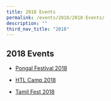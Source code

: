 ```yaml
---
title: 2018 Events
permalink: /events/2018/2018-Events/
description: ""
third_nav_title: "2018"
---
```

## 2018 Events

*   [Pongal Festival 2018](/events/2018/2018-Events/Pongal-Festival)

*   [HTL Camp 2018](/events/2018/2018-Events/HTL-Camp)

*   [Tamil Fest 2018](https://uptlc.moe.edu.sg/events/events-2018/tamil-fest-2018/)